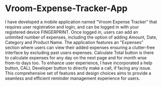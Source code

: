 # Vroom-Expense-Tracker-App

I have developed a mobile application named "Vroom Expense Tracker" that requires user registration and login, and can be logged in with your registered device FINGERPRINT. Once logged in, users can add an unlimited number of expenses, including the option of adding Amount, Date, Category and Product Name. The application features an "Expenses" section where users can view their added expenses ensuring a clutter-free interface by excluding past users expenses. Calculate Total button is there to calculate expenses for any day on the next page and for month wise from-to days too. To enhance user experience, I have incorporated a help button, CALL Developer button to directly make a call, if facing any issue. This comprehensive set of features and design choices aims to provide a seamless and efficient reminder management experience for users.
